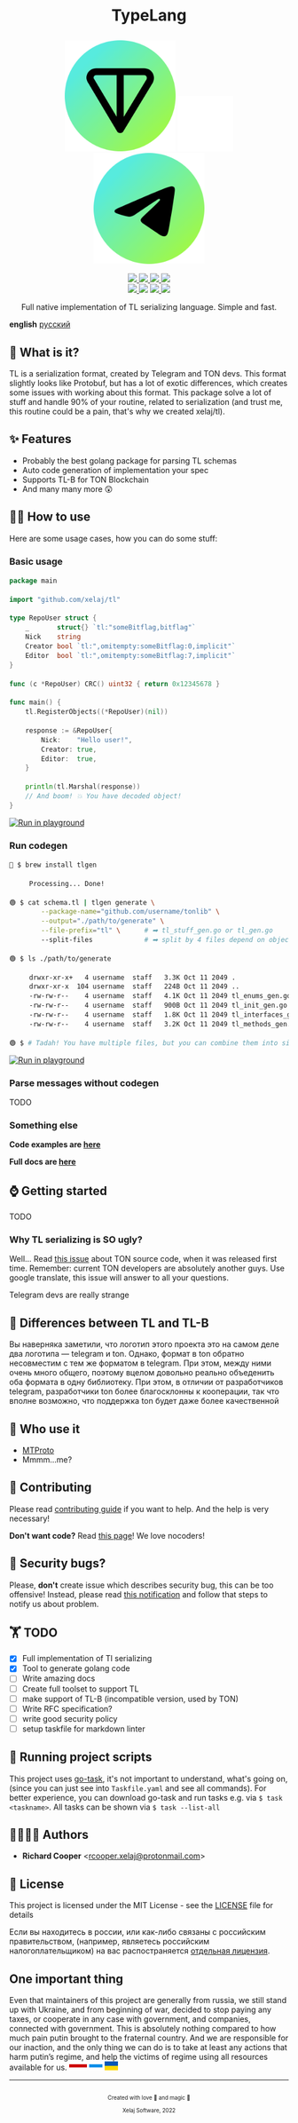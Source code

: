 
# <p align="center">TypeLang<p>

<p align="center">
<img src="./docs/assets/ton_green.svg" width="200">
<img src="./docs/assets/filler.svg" width="100">
<img src="./docs/assets/telegram_green.svg" width="200">
</p>

<!-- markdownlint-disable MD013 -->
<!-- it's unable to past links as references, when you trying to center links-->
<p align="center">
<a href="https://pkg.go.dev/github.com/xelaj/tl">
<img src="https://t.ly/9rHL">
</a>
<a href="https://goreportcard.com/report/github.com/xelaj/tl">
<img src="https://img.shields.io/static/v1?label=go+report&message=A%2b&color=success&labelColor=27303B&style=for-the-badge">
</a>
<a href="https://codecov.io/gh/xelaj/tl">
<img src="https://img.shields.io/codecov/c/gh/xelaj/tl?labelColor=27303B&label=cover&logo=codecov&style=for-the-badge">
</a>
<a href="https://bit.ly/2xlsVsQ">
<img src="https://img.shields.io/badge/chat-telegram-0088cc?labelColor=27303B&logo=telegram&style=for-the-badge">
</a>
<br/>
<a href="https://github.com/xelaj/tl/releases">
<img src="https://img.shields.io/github/v/tag/xelaj/tl?labelColor=27303B&label=version&sort=semver&style=for-the-badge">
</a>
<img src="https://img.shields.io/static/v1?label=stability&message=stable&labelColor=27303B&color=success&style=for-the-badge">
<a href="https://github.com/xelaj/tl/blob/main/LICENSE.md">
<img src="https://img.shields.io/badge/license-MIT%20(no%20🇷🇺)-green?labelColor=27303B&style=for-the-badge">
</a>
<img src="https://img.shields.io/static/v1?label=%d1%81%d0%bb%d0%b0%d0%b2%d0%b0&message=%d0%a3%d0%ba%d1%80%d0%b0%d1%97%d0%bd%d1%96&color=ffd700&labelColor=0057b7&style=for-the-badge">
<!--
code quality
golangci
contributors
go version
gitlab pipelines
-->
</p>
<!-- markdownlint-enable MD013 -->

<p align="center">
Full native implementation of TL serializing language. Simple and fast.
</p>

**english** [русский][inex_ru]

## 🤔 What is it?

TL is a serialization format, created by Telegram and TON devs. This format
slightly looks like Protobuf, but has a lot of exotic differences, which creates
some issues with working about this format. This package solve a lot of stuff
and handle 90% of your routine, related to serialization (and trust me, this
routine could be a pain, that's why we created xelaj/tl).

## ✨ Features

* Probably the best golang package for parsing TL schemas
* Auto code generation of implementation your spec
* Supports TL-B for TON Blockchain
* And many many more 😲

## 👨‍💻 How to use

Here are some usage cases, how you can do some stuff:

### Basic usage

``` go
package main

import "github.com/xelaj/tl"

type RepoUser struct {
    _       struct{} `tl:"someBitflag,bitflag"`
    Nick    string
    Creator bool `tl:",omitempty:someBitflag:0,implicit"`
    Editor  bool `tl:",omitempty:someBitflag:7,implicit"`
}

func (c *RepoUser) CRC() uint32 { return 0x12345678 }

func main() {
    tl.RegisterObjects((*RepoUser)(nil))

    response := &RepoUser{
        Nick:    "Hello user!",
        Creator: true,
        Editor:  true,
    }

    println(tl.Marshal(response))
    // And boom! 💥 You have decoded object!
}
```

[![Run in playground](https://t.ly/SGyz)](https://go.dev/play/p/Cw25cFM-WDx)

### Run codegen

```sh
🔘 $ brew install tlgen

     Processing... Done!

🟢 $ cat schema.tl | tlgen generate \
        --package-name="github.com/username/tonlib" \
        --output="./path/to/generate" \
        --file-prefix="tl" \      # ➡ tl_stuff_gen.go or tl_gen.go
        --split-files             # ➡ split by 4 files depend on object type

🟢 $ ls ./path/to/generate

     drwxr-xr-x+   4 username  staff   3.3K Oct 11 2049 .
     drwxr-xr-x  104 username  staff   224B Oct 11 2049 ..
     -rw-rw-r--    4 username  staff   4.1K Oct 11 2049 tl_enums_gen.go
     -rw-rw-r--    4 username  staff   900B Oct 11 2049 tl_init_gen.go
     -rw-rw-r--    4 username  staff   1.8K Oct 11 2049 tl_interfaces_gen.go
     -rw-rw-r--    4 username  staff   3.2K Oct 11 2049 tl_methods_gen.go

🟢 $ # Tadah! You have multiple files, but you can combine them into single one!

```

[![Run in playground](https://t.ly/ZA5D)](https://go.dev/play/)

### Parse messages without codegen

TODO

### Something else

**Code examples are [here][gh_examples]**

**Full docs are [here][godoc]**

## ⌚️ Getting started

TODO

### Why TL serializing is **SO** ugly?

Well... Read [this issue][ton_issue] about TON source code, when it was released
first time. Remember: current TON developers are absolutely another guys. Use
google translate, this issue will answer to all your questions.

Telegram devs are really strange

## 🤔 Differences between TL and TL-B

Вы наверняка заметили, что логотип этого проекта это на самом деле два логотипа — telegram и ton. Однако, формат в ton обратно несовместим с тем же форматом в telegram. При этом, между ними очень много общего, поэтому вцелом довольно реально объеденить оба формата в одну библиотеку. При этом, в отличии от разработчиков telegram, разработчики ton более благосклонны к кооперации, так что вполне возможно, что поддержка ton будет даже более качественной

<!--
https://github.com/ton-blockchain/wallet-android/blob/-/app/jni/ton/crypto/block/block-auto.cpp

генератор

https://github.com/ton-blockchain/ton/blob/-/crypto/tl/tlbc-gen-cpp.cpp
-->

## 🦊 Who use it

* [MTProto][mtproto]
* Mmmm...me?

## 💎 Contributing

Please read [contributing guide][gh_contributing] if you want to help. And the
help is very necessary!

**Don't want code?** Read [this page][gh_support]! We love nocoders!

## 🐛 Security bugs?

Please, **don't** create issue which describes security bug, this can be too
offensive! Instead, please read [this notification][gh_security] and follow that
steps to notify us about problem.

## 🏋️ TODO

* [x] Full implementation of Tl serializing
* [x] Tool to generate golang code
* [ ] Write amazing docs
* [ ] Create full toolset to support TL
* [ ] make support of TL-B (incompatible version, used by TON)
* [ ] Write RFC specification?
* [ ] write good security policy
* [ ] setup taskfile for markdown linter

## 📒 Running project scripts

This project uses [go-task][taskfile], it's not important to understand, what's
going on, (since you can just see into `Taskfile.yaml` and see all commands).
For better experience, you can download go-task and run tasks e.g. via
`$ task <taskname>`. All tasks can be shown via `$ task --list-all`

## 👨‍👩‍👧‍👦 Authors

* **Richard Cooper** <[rcooper.xelaj@protonmail.com](mailto:rcooper.xelaj@protonmail.com)>

## 📝 License

This project is licensed under the MIT License - see the [LICENSE][license_en]
file for details

Если вы находитесь в россии, или как-либо связаны с российским правительством,
(например, являетесь российским налогоплательщиком) на вас распостраняется
[отдельная лицензия][license_ru].

## One important thing

Even that maintainers of this project are generally from russia, we still stand
up with Ukraine, and from beginning of war, decided to stop paying any taxes, or
cooperate in any case with government, and companies, connected with government.
This is absolutely nothing compared to how much pain putin brought to the
fraternal country. And we are responsible for our inaction, and the only thing
we can do is to take at least any actions that harm putin’s regime, and help the
victims of regime using all resources available for us.
<img src="./docs/assets/by_flag.svg" height="16">
<img src="./docs/assets/ru_flag.svg" height="16">
<img src="./docs/assets/ua_flag.svg" height="16">

<!--
V2UndmUga25vd24gZWFjaCBvdGhlciBmb3Igc28gbG9uZwpZb3
VyIGhlYXJ0J3MgYmVlbiBhY2hpbmcgYnV0IHlvdSdyZSB0b28g
c2h5IHRvIHNheSBpdApJbnNpZGUgd2UgYm90aCBrbm93IHdoYX
QncyBiZWVuIGdvaW5nIG9uCldlIGtub3cgdGhlIGdhbWUgYW5k
IHdlJ3JlIGdvbm5hIHBsYXkgaXQKQW5kIGlmIHlvdSBhc2sgbW
UgaG93IEknbSBmZWVsaW5nCkRvbid0IHRlbGwgbWUgeW91J3Jl
IHRvbyBibGluZCB0byBzZWU=
-->

--------------------------------------------------------------------------------

<p align=center><sub><sub>
Created with love 💜 and magic 🦄 </br> Xelaj Software, 2022
</sub></sub></p>

[mtproto]:       https://github.com/xelaj/mtproto
[taskfile]:      https://taskfile.dev/
[ton_issue]:     https://github.com/ton-blockchain/ton/issues/31
[telegram_chat]: https://t.me/xelaj_developers

<!-- images -->

[goreport_card]: https://goreportcard.com/badge/github.com/xelaj/tl

<!-- localizations -->
[inex_ru]: https://github.com/xelaj/tl/blob/-/docs/ru_RU/README.md

<!-- project links -->
[godoc]:              https://pkg.go.dev/github.com/xelaj/tl
[license_ru]:         https://github.com/xelaj/tl/blob/-/docs/ru_XZ/LICENSE.md
[license_en]:         https://github.com/xelaj/tl/blob/-/LICENSE.md
[gh_examples]:        https://github.com/xelaj/tl/blob/-/examples
[gh_security]:        https://github.com/xelaj/tl/blob/-/.github/SECURITY.md
[gh_support]:         https://github.com/xelaj/tl/blob/-/.github/SUPPORT.md
[gh_contributing]:    https://github.com/xelaj/tl/blob/-/.github/CONTRIBUTING.md
[gh_project]:         https://github.com/xelaj/tl/projects
[gh_discussions]:     https://github.com/xelaj/tl/discussions
[gh_discussions_faq]: https://github.com/xelaj/tl/discussions/categories/q-a
[CoC]:                https://github.com/xelaj/tl/blob/-/.github/CODE_OF_CONDUCT.md
